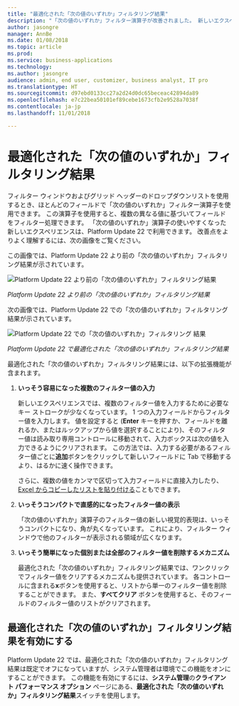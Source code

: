 ```yaml
---
title: "最適化された「次の値のいずれか」フィルタリング結果"
description: "「次の値のいずれか」フィルター演算子が改善されました。 新しいエクスペリエンスでは、単一の入力フィールドからフィルター値を入力するときに、複数のフィルター値を入力するのに必要なキー ストロークが少なくなりました。"
author: jasongre
manager: AnnBe
ms.date: 01/08/2018
ms.topic: article
ms.prod: 
ms.service: business-applications
ms.technology: 
ms.author: jasongre
audience: admin, end user, customizer, business analyst, IT pro
ms.translationtype: HT
ms.sourcegitcommit: d97ebd0133cc27a2d24d0dc65beceac42894da89
ms.openlocfilehash: e7c22bea50101ef89cebe1673cfb2e9528a7038f
ms.contentlocale: ja-jp
ms.lasthandoff: 11/01/2018

---
```


# <a name="optimized-is-one-of-filtering-experience"></a>最適化された「次の値のいずれか」フィルタリング結果

フィルター ウィンドウおよびグリッド ヘッダーのドロップダウンリストを使用するとき、ほとんどのフィールドで「次の値のいずれか」フィルター演算子を使用できます。 この演算子を使用すると、複数の異なる値に基づいてフィールドをフィルター処理できます。 「次の値のいずれか」演算子の使いやすくなった新しいエクスペリエンスは、Platform Update 22 で利用できます。 改善点をよりよく理解するには、次の画像をご覧ください。

この画像では、Platform Update 22 より前の「次の値のいずれか」フィルタリング結果が示されています。

![Platform Update 22 より前の「次の値のいずれか」フィルタリング結果](media/isOneOfBefore.png "Platform Update 22 より前の「次の値のいずれか」フィルタリング結果")

*Platform Update 22 より前の「次の値のいずれか」フィルタリング結果*

次の画像では、Platform Update 22 での「次の値のいずれか」フィルタリング結果が示されています。

![Platform Update 22 での「次の値のいずれか」フィルタリング 結果](media/isOneOfAfter.png  "Platform Update 22 での「次の値のいずれか」フィルタリング結果")

*Platform Update 22 で最適化された「次の値のいずれか」フィルタリング結果*

最適化された「次の値のいずれか」フィルタリング結果には、以下の拡張機能が含まれます。

1.  **いっそう容易になった複数のフィルター値の入力**

    新しいエクスペリエンスでは、複数のフィルター値を入力するために必要なキー ストロークが少なくなっています。 1 つの入力フィールドからフィルター値を入力します。 値を設定すると (**Enter** キーを押すか、フィールドを離れるか、またはルックアップから値を選択することにより)、そのフィルター値は読み取り専用コントロールに移動されて、入力ボックスは次の値を入力できるようにクリアされます。 この方法では、入力する必要があるフィルター値ごとに**追加**ボタンをクリックして新しいフィールドに Tab で移動するより、はるかに速く操作できます。  

    さらに、複数の値をカンマで区切って入力フィールドに直接入力したり、[Excel からコピーしたリストを貼り付ける](paste-filter-lists-from-excel.md)こともできます。 

2.  **いっそうコンパクトで直感的になったフィルター値の表示**

    「次の値のいずれか」演算子のフィルター値の新しい視覚的表現は、いっそうコンパクトになり、角が丸くなっています。 これにより、フィルター ウィンドウで他のフィルターが表示される領域が広くなります。 

3.  **いっそう簡単になった個別または全部のフィルター値を削除するメカニズム**

    最適化された「次の値のいずれか」フィルタリング結果では、ワンクリックでフィルター値をクリアするメカニズムも提供されています。 各コントロールに含まれる**x**ボタンを使用すると、リストから単一のフィルター値を削除することができます。 また、**すべてクリア** ボタンを使用すると、そのフィールドのフィルター値のリストがクリアされます。  

## <a name="enabling-the-optimized-is-one-of-filtering-experience"></a>最適化された「次の値のいずれか」フィルタリング結果を有効にする 

Platform Update 22 では、最適化された「次の値のいずれか」フィルタリング結果は既定でオフになっていますが、システム管理者は環境でこの機能をオンにすることができます。 この機能を有効にするには、**システム管理**の**クライアント パフォーマンス オプション** ページにある、**最適化された「次の値のいずれか」フィルタリング結果**スイッチを使用します。   




